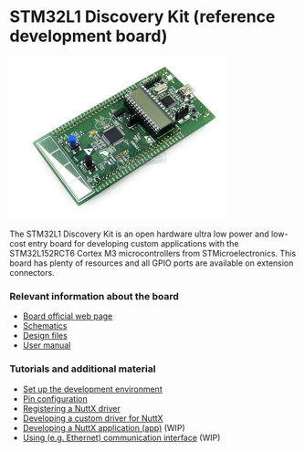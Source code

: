 # STM32L1 Discovery Kit (reference development board)

![](../../imgs/STM32-L152.jpg)

The STM32L1 Discovery Kit is an open hardware ultra low power and low-cost entry board for developing custom applications
with the STM32L152RCT6 Cortex M3 microcontrollers from STMicroelectronics. This board
has plenty of resources and all GPIO ports are available on extension connectors.

### Relevant information about the board
- [Board official web page](http://www.st.com/en/evaluation-tools/32l152cdiscovery.html#quickview-scroll)
- [Schematics](../../schematics/stm32-l152/)
- [Design files](../../design_files/stm32-l152/)
- [User manual](./STM32-L152.pdf)

### Tutorials and additional material
- [Set up the development environment](https://github.com/microROS/docker/tree/master/stm32l1discovery)
- [Pin configuration](https://github.com/microROS/NuttX/issues/7)
- [Registering a NuttX driver](https://github.com/microROS/NuttX/issues/3)
- [Developing a custom driver for NuttX](https://github.com/microROS/NuttX/issues/9)
- [Developing a NuttX application (app)](#) (WIP)
- [Using (e.g. Ethernet) communication interface](#) (WIP)
